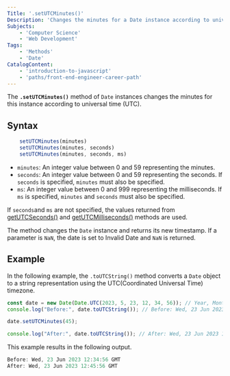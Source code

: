 ```yaml
---
Title: '.setUTCMinutes()'
Description: 'Changes the minutes for a Date instance according to universal time (UTC).'
Subjects: 
    - 'Computer Science' 
    - 'Web Development'
Tags: 
    - 'Methods'
    - 'Date'
CatalogContent:
    - 'introduction-to-javascript'
    - 'paths/front-end-engineer-career-path'
---
```


The **`.setUTCMinutes()`** method of `Date` instances changes the minutes for this instance according to universal time (UTC).

## Syntax

```js
    setUTCMinutes(minutes)
    setUTCMinutes(minutes, seconds)
    setUTCMinutes(minutes, seconds, ms)
```

- `minutes`: An integer value between 0 and 59 representing the minutes.
- `seconds`: An integer value between 0 and 59 representing the seconds. If `seconds` is specified, `minutes` must also be specified.
- `ms`: An integer value between 0 and 999 representing the milliseconds. If `ms` is specified, `minutes` and `seconds` must also be specified.

If `seconds`and `ms` are not specified, the values returned from [getUTCSeconds()](https://www.codecademy.com/resources/docs/javascript/dates/getUTCSeconds) and [getUTCMilliseconds()](https://www.codecademy.com/resources/docs/javascript/dates/getUTCMilliseconds) methods are used.

The method changes the `Date` instance and returns its new timestamp. If a parameter is `NaN`, the date is set to Invalid Date and `NaN` is returned.

## Example

In the following example, the `.toUTCString()` method converts a `Date` object to a string representation using the UTC(Coordinated Universal Time) timezone.

```js
const date = new Date(Date.UTC(2023, 5, 23, 12, 34, 56)); // Year, Month , Day, Hour, Minute, Second
console.log("Before:", date.toUTCString()); // Before: Wed, 23 Jun 2023 12:34:56 GMT

date.setUTCMinutes(45);

console.log("After:", date.toUTCString()); // After: Wed, 23 Jun 2023 12:45:56 GMT
```


This example results in the following output.

```js
Before: Wed, 23 Jun 2023 12:34:56 GMT
After: Wed, 23 Jun 2023 12:45:56 GMT
```
